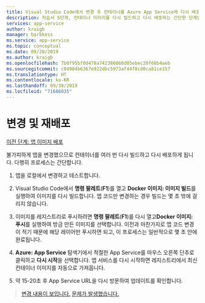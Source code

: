 ```yaml
---
title: Visual Studio Code에서 변경 후 컨테이너를 Azure App Service에 다시 배포
description: 자습서 5단계, 컨테이너 이미지를 다시 빌드하고 다시 배포하는 간단한 단계입니다.
services: app-service
author: kraigb
manager: barbkess
ms.service: app-service
ms.topic: conceptual
ms.date: 09/20/2019
ms.author: kraigb
ms.openlocfilehash: 7b0f95bf0d478a742386060d05ebec20f60b4aeb
ms.sourcegitcommit: c04984b6367e922dbc5973af44f8cd0ca81ce157
ms.translationtype: HT
ms.contentlocale: ko-KR
ms.lasthandoff: 09/30/2019
ms.locfileid: "71686035"
---
```

# <a name="make-changes-and-redeploy"></a>변경 및 재배포

[이전 단계: 앱 이미지 배포](tutorial-vscode-docker-node-04.md)

불가피하게 앱을 변경했으므로 컨테이너를 여러 번 다시 빌드하고 다시 배포하게 됩니다. 다행히 프로세스는 간단합니다.

1. 앱을 로컬에서 변경하고 테스트합니다.

1. Visual Studio Code에서 **명령 팔레트**(**F1**)를 열고 **Docker 이미지: 이미지 빌드**를 실행하여 이미지를 다시 빌드합니다. 앱 코드만 변경하는 경우 빌드는 몇 초 밖에 걸리지 않습니다.

1. 이미지를 레지스트리로 푸시하려면 **명령 팔레트**(**F1**)를 다시 열고**Docker 이미지: 푸시**를 실행하여 방금 만든 이미지를 선택합니다. 이전과 마찬가지로 앱 코드 변경이 적기 때문에 해당 레이어만 푸시하면 되고, 이 프로세스는 일반적으로 몇 초 안에 완료됩니다.

1. **Azure: App Service** 탐색기에서 적절한 App Service를 마우스 오른쪽 단추로 클릭하고 **다시 시작**을 선택합니다. 앱 서비스를 다시 시작하면 레지스트리에서 최신 컨테이너 이미지를 자동으로 가져옵니다.

1. 약 15-20초 후 App Service URL을 다시 방문하여 업데이트를 확인합니다.

> [변경 내용이 보입니다.](tutorial-vscode-docker-node-06.md) [문제가 발생했습니다.](https://www.research.net/r/PWZWZ52?tutorial=node-deployment-docker-extension&step=deploy-changes)
